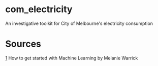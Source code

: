 # com_electricity
An investigative toolkit for City of Melbourne's electricity consumption


# Sources
[1](https://speakerdeck.com/nyghtowl/how-to-get-started-with-machine-learning) How to get started with Machine Learning by Melanie Warrick

